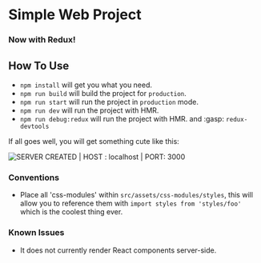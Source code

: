 # Simple Web Project

### Now with Redux!

## How To Use

- `npm install` will get you what you need.
- `npm run build` will build the project for `production`.
- `npm run start` will run the project in `production` mode.
- `npm run dev` will run the project with HMR.
- `npm run debug:redux` will run the project with HMR. and :gasp: `redux-devtools`

If all goes well, you will get something cute like this:

![SERVER CREATED | HOST : localhost | PORT: 3000](https://s3.amazonaws.com/f.cl.ly/items/0P2R2R112h221l2a373Z/Screen%20Shot%202015-10-03%20at%201.49.15%20PM.png)

### Conventions
- Place all 'css-modules' within `src/assets/css-modules/styles`, this will
  allow you to reference them with `import styles from 'styles/foo'` which
  is the coolest thing ever.

### Known Issues
- It does not currently render React components server-side.
